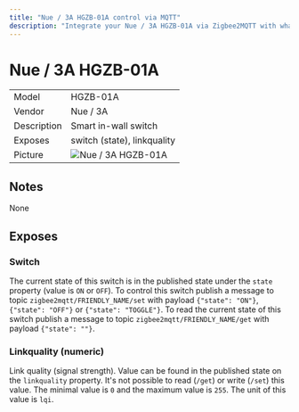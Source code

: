 ```yaml
---
title: "Nue / 3A HGZB-01A control via MQTT"
description: "Integrate your Nue / 3A HGZB-01A via Zigbee2MQTT with whatever smart home infrastructure you are using without the vendors bridge or gateway."
---
```


<!-- !!!! -->
<!-- ATTENTION: This file is auto-generated through docgen! -->
<!-- You can only edit the "## Notes"-Section. -->
<!-- !!!! -->

# Nue / 3A HGZB-01A

|     |     |
|-----|-----|
| Model | HGZB-01A  |
| Vendor  | Nue / 3A  |
| Description | Smart in-wall switch |
| Exposes | switch (state), linkquality |
| Picture | ![Nue / 3A HGZB-01A](https://psi-4ward.github.io/zigbee2mqtt-docs/images/devices/HGZB-01A.jpg) |


## Notes

None



## Exposes

### Switch 
The current state of this switch is in the published state under the `state` property (value is `ON` or `OFF`).
To control this switch publish a message to topic `zigbee2mqtt/FRIENDLY_NAME/set` with payload `{"state": "ON"}`, `{"state": "OFF"}` or `{"state": "TOGGLE"}`.
To read the current state of this switch publish a message to topic `zigbee2mqtt/FRIENDLY_NAME/get` with payload `{"state": ""}`.

### Linkquality (numeric)
Link quality (signal strength).
Value can be found in the published state on the `linkquality` property.
It's not possible to read (`/get`) or write (`/set`) this value.
The minimal value is `0` and the maximum value is `255`.
The unit of this value is `lqi`.

